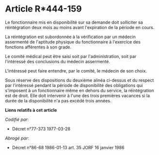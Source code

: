 # Article R*444-159

Le fonctionnaire mis en disponibilité sur sa demande doit solliciter sa réintégration deux mois au moins avant l'expiration
de la période en cours.

La réintégration est subordonnée à la vérification par un médecin assermenté de l'aptitude physique du fonctionnaire à
l'exercice des fonctions afférentes à son grade.

Le comité médical peut être saisi soit par l'administration, soit par l'intéressé des conclusions du médecin assermenté.

L'intéressé peut faire entendre, par le comité, le médecin de son choix.

Sous réserve des dispositions du deuxième alinéa ci-dessus et du respect par l'intéressé pendant la période de disponibilité
des obligations qui s'imposent à un fonctionnaire même en dehors du service, la réintégration est de droit. Elle doit
intervenir à l'une des trois premières vacances si la durée de la disponibilité n'a pas excédé trois années.

**Liens relatifs à cet article**

_Codifié par_:

  - Décret n°77-373 1977-03-28

_Abrogé par_:

  - Décret n°86-68 1986-01-13 art. 35 JORF 16 janvier 1986
